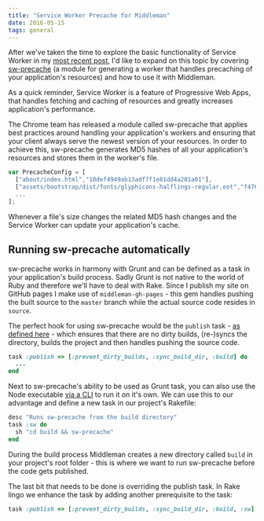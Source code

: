 ```yaml
---
title: "Service Worker Precache for Middleman"
date: 2016-05-15
tags: general
---
```


After we've taken the time to explore the basic functionality of Service Worker in my [most recent post](/blog/2016/05/10/service-worker/), I'd like to expand on this topic by covering [sw-precache](http://github.com/GoogleChrome/sw-precache) (a module for generating a worker that handles precaching of your application's resources) and how to use it with Middleman.

<!-- more -->

As a quick reminder, Service Worker is a feature of Progressive Web Apps, that handles fetching and caching of resources and greatly increases application's performance.

The Chrome team has released a  module called sw-precache that applies best practices around handling your application's workers and ensuring that your client always serve the newest version of your resources. In order to achieve this, sw-precache generates MD5 hashes of all your application's resources and stores them in the worker's file.

~~~js
var PrecacheConfig = [
  ["about/index.html","10def4949ab13adf7f1e81dd4a201a01"],
  ["assets/bootstrap/dist/fonts/glyphicons-halflings-regular.eot","f4769f9db7466be65088239c12046"],
  ...
];
~~~

Whenever a file's size changes the related MD5 hash changes and the Service Worker can update your application's cache.

## Running sw-precache automatically

sw-precache works in harmony with Grunt and can be defined as a task in your application's build process. Sadly Grunt is not native to the world of Ruby and therefore we'll have to deal with Rake. Since I publish my site on GitHub pages I make use of `middleman-gh-pages` - this gem handles pushing the built source to the `master` branch while the actual source code resides in `source`.

The perfect hook for using sw-precache would be the `publish` task - [as defined here](http://github.com/edgecase/middleman-gh-pages/blob/master/lib/middleman-gh-pages/tasks/gh-pages.rake#L85) - which ensures that there are no dirty builds, (re-)syncs the directory, builds the project and then handles pushing the source code.

~~~rb
task :publish => [:prevent_dirty_builds, :sync_build_dir, :build] do
  ...
end
~~~

Next to sw-precache's ability to be used as Grunt task, you can also use the Node executable [via a CLI](http://github.com/GoogleChrome/sw-precache#command-line-interface) to run it on it's own. We can use this to our advantage and define a new task in our project's Rakefile:

~~~rb
desc "Runs sw-precache from the build directory"
task :sw do
  sh "cd build && sw-precache"
end
~~~

During the build process Middleman creates a new directory called `build` in your project's root folder - this is where we want to run sw-precache before the code gets published.

The last bit that needs to be done is overriding the publish task. In Rake lingo we enhance the task by adding another prerequisite to the task:

~~~rb
task :publish => [:prevent_dirty_builds, :sync_build_dir, :build, :sw]
~~~
